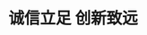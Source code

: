 

<html>

<head>

<meta http-equiv="Content-Type" content="text/html; charset=utf-8" />

<style type="text/css">

.one{color:#0000FF;}

.two{color:#00FF00;}

.three{color:#FFFF00;}

.four{color:#00FFFF;}

.five{color:#CC9933;}

.six{ color:#FF66CC;}

.seven{color:#00FF00;}

</style>

<script type="text/javascript">

  var i=0;

  var color = ["one","two","three","four","five","six","seven"];

  function changeColor(){

  var n = document.getElementById("one");

  n.className = color[i];

  if(i<color.length-1){

  	i++;

}

else{

i=0;

}

  }

  setInterval(changeColor,500);

  window.onload = changeColor;

</script>

<title>无标题文档</title>

</head>

<body>

<h1 id="one" class="">诚信立足 创新致远</h1>

</body>

</html>
